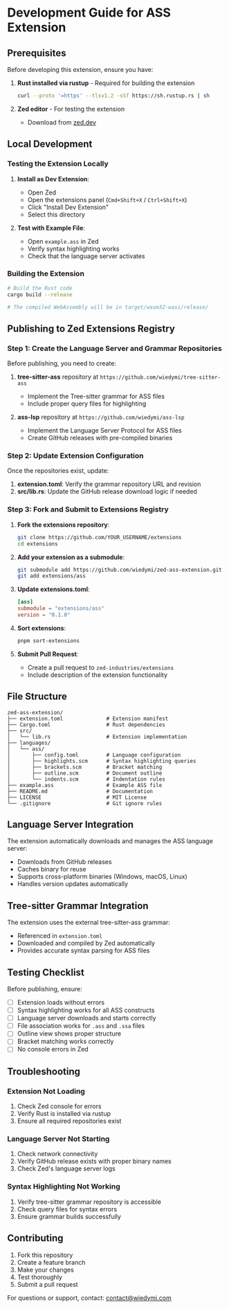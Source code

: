 # Development Guide for ASS Extension

## Prerequisites

Before developing this extension, ensure you have:

1. **Rust installed via rustup** - Required for building the extension
   ```bash
   curl --proto '=https' --tlsv1.2 -sSf https://sh.rustup.rs | sh
   ```

2. **Zed editor** - For testing the extension
   - Download from [zed.dev](https://zed.dev)

## Local Development

### Testing the Extension Locally

1. **Install as Dev Extension**:
   - Open Zed
   - Open the extensions panel (`Cmd+Shift+X` / `Ctrl+Shift+X`)
   - Click "Install Dev Extension"
   - Select this directory

2. **Test with Example File**:
   - Open `example.ass` in Zed
   - Verify syntax highlighting works
   - Check that the language server activates

### Building the Extension

```bash
# Build the Rust code
cargo build --release

# The compiled WebAssembly will be in target/wasm32-wasi/release/
```

## Publishing to Zed Extensions Registry

### Step 1: Create the Language Server and Grammar Repositories

Before publishing, you need to create:

1. **tree-sitter-ass** repository at `https://github.com/wiedymi/tree-sitter-ass`
   - Implement the Tree-sitter grammar for ASS files
   - Include proper query files for highlighting

2. **ass-lsp** repository at `https://github.com/wiedymi/ass-lsp`
   - Implement the Language Server Protocol for ASS files
   - Create GitHub releases with pre-compiled binaries

### Step 2: Update Extension Configuration

Once the repositories exist, update:

1. **extension.toml**: Verify the grammar repository URL and revision
2. **src/lib.rs**: Update the GitHub release download logic if needed

### Step 3: Fork and Submit to Extensions Registry

1. **Fork the extensions repository**:
   ```bash
   git clone https://github.com/YOUR_USERNAME/extensions
   cd extensions
   ```

2. **Add your extension as a submodule**:
   ```bash
   git submodule add https://github.com/wiedymi/zed-ass-extension.git extensions/ass
   git add extensions/ass
   ```

3. **Update extensions.toml**:
   ```toml
   [ass]
   submodule = "extensions/ass"
   version = "0.1.0"
   ```

4. **Sort extensions**:
   ```bash
   pnpm sort-extensions
   ```

5. **Submit Pull Request**:
   - Create a pull request to `zed-industries/extensions`
   - Include description of the extension functionality

## File Structure

```
zed-ass-extension/
├── extension.toml              # Extension manifest
├── Cargo.toml                  # Rust dependencies
├── src/
│   └── lib.rs                  # Extension implementation
├── languages/
│   └── ass/
│       ├── config.toml         # Language configuration
│       ├── highlights.scm      # Syntax highlighting queries
│       ├── brackets.scm        # Bracket matching
│       ├── outline.scm         # Document outline
│       └── indents.scm         # Indentation rules
├── example.ass                 # Example ASS file
├── README.md                   # Documentation
├── LICENSE                     # MIT License
└── .gitignore                  # Git ignore rules
```

## Language Server Integration

The extension automatically downloads and manages the ASS language server:

- Downloads from GitHub releases
- Caches binary for reuse
- Supports cross-platform binaries (Windows, macOS, Linux)
- Handles version updates automatically

## Tree-sitter Grammar Integration

The extension uses the external tree-sitter-ass grammar:

- Referenced in `extension.toml` 
- Downloaded and compiled by Zed automatically
- Provides accurate syntax parsing for ASS files

## Testing Checklist

Before publishing, ensure:

- [ ] Extension loads without errors
- [ ] Syntax highlighting works for all ASS constructs
- [ ] Language server downloads and starts correctly
- [ ] File association works for `.ass` and `.ssa` files
- [ ] Outline view shows proper structure
- [ ] Bracket matching works correctly
- [ ] No console errors in Zed

## Troubleshooting

### Extension Not Loading

1. Check Zed console for errors
2. Verify Rust is installed via rustup
3. Ensure all required repositories exist

### Language Server Not Starting

1. Check network connectivity
2. Verify GitHub release exists with proper binary names
3. Check Zed's language server logs

### Syntax Highlighting Not Working

1. Verify tree-sitter grammar repository is accessible
2. Check query files for syntax errors
3. Ensure grammar builds successfully

## Contributing

1. Fork this repository
2. Create a feature branch
3. Make your changes
4. Test thoroughly
5. Submit a pull request

For questions or support, contact: contact@wiedymi.com
